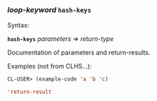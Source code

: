 ### <em>loop-keyword</em> <strong>`hash-keys`</strong>

Syntax:

<strong>`hash-keys`</strong> <em>parameters</em> => <em>return-type</em>

Documentation of parameters and return-results.

Examples (not from CLHS...):

```lisp
CL-USER> (example-code 'a 'b 'c)

'return-result
```
